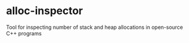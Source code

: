 # alloc-inspector
Tool for inspecting number of stack and heap allocations in open-source C++ programs
